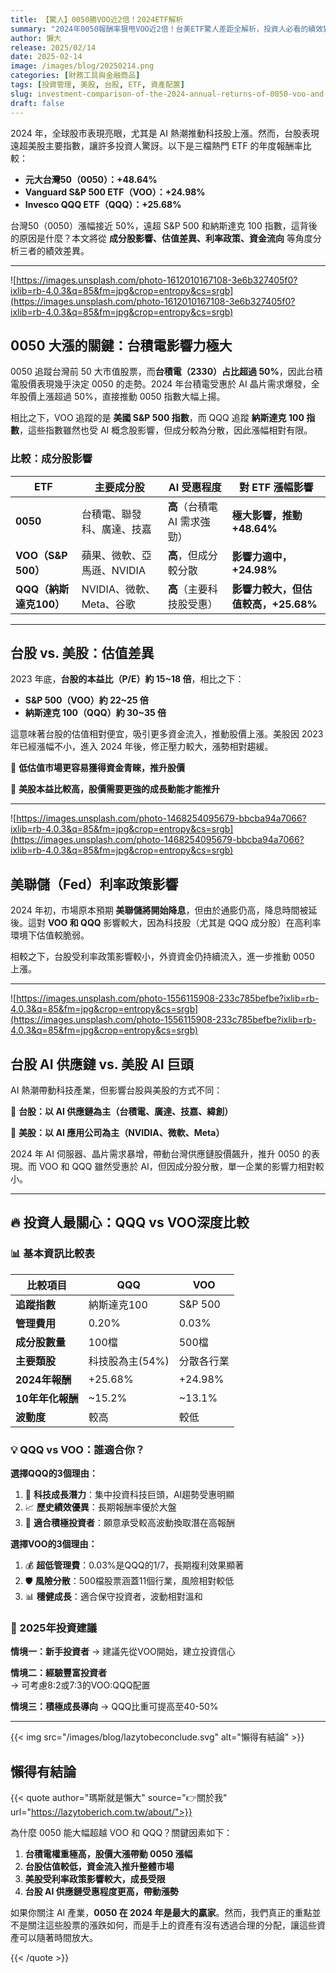 ```yaml
---
title: 【驚人】0050勝VOO近2倍！2024ETF解析
summary: "2024年0050報酬率狠甩VOO近2倍！台美ETF驚人差距全解析，投資人必看的績效對決，5分鐘掌握關鍵數據！"
author: 懶大
release: 2025/02/14
date: 2025-02-14
image: /images/blog/20250214.png
categories: [財務工具與金融商品]
tags: [投資管理, 美股, 台股, ETF, 資產配置]
slug: investment-comparison-of-the-2024-annual-returns-of-0050-voo-and-qqq-why-is-there-such-a-big-difference
draft: false
---
```


2024 年，全球股市表現亮眼，尤其是 AI 熱潮推動科技股上漲。然而，台股表現遠超美股主要指數，讓許多投資人驚訝。以下是三檔熱門 ETF 的年度報酬率比較：

- **元大台灣50（0050）：+48.64%**
- **Vanguard S&P 500 ETF（VOO）：+24.98%**
- **Invesco QQQ ETF（QQQ）：+25.68%**

台灣50（0050）漲幅接近 50%，遠超 S&P 500 和納斯達克 100 指數，這背後的原因是什麼？本文將從 **成分股影響、估值差異、利率政策、資金流向** 等角度分析三者的績效差異。

---

![https://images.unsplash.com/photo-1612010167108-3e6b327405f0?ixlib=rb-4.0.3&q=85&fm=jpg&crop=entropy&cs=srgb](https://images.unsplash.com/photo-1612010167108-3e6b327405f0?ixlib=rb-4.0.3&q=85&fm=jpg&crop=entropy&cs=srgb)

## 0050 大漲的關鍵：台積電影響力極大

0050 追蹤台灣前 50 大市值股票，而**台積電（2330）占比超過 50%**，因此台積電股價表現幾乎決定 0050 的走勢。2024 年台積電受惠於 AI 晶片需求爆發，全年股價上漲超過 50%，直接推動 0050 指數大幅上揚。

相比之下，VOO 追蹤的是 **美國 S&P 500 指數**，而 QQQ 追蹤 **納斯達克 100 指數**，這些指數雖然也受 AI 概念股影響，但成分較為分散，因此漲幅相對有限。

### 比較：成分股影響

| ETF                    | 主要成分股                 | AI 受惠程度                  | 對 ETF 漲幅影響                     |
| ---------------------- | -------------------------- | ---------------------------- | ----------------------------------- |
| **0050**               | 台積電、聯發科、廣達、技嘉 | **高**（台積電 AI 需求強勁） | **極大影響，推動 +48.64%**          |
| **VOO（S&P 500）**     | 蘋果、微軟、亞馬遜、NVIDIA | **高**，但成分較分散         | **影響力適中，+24.98%**             |
| **QQQ（納斯達克100）** | NVIDIA、微軟、Meta、谷歌   | **高**（主要科技股受惠）     | **影響力較大，但估值較高，+25.68%** |

---

## 台股 vs. 美股：估值差異

2023 年底，**台股的本益比（P/E）約 15~18 倍**，相比之下：

- **S&P 500（VOO）約 22~25 倍**
- **納斯達克 100（QQQ）約 30~35 倍**

這意味著台股的估值相對便宜，吸引更多資金流入，推動股價上漲。美股因 2023 年已經漲幅不小，進入 2024 年後，修正壓力較大，漲勢相對趨緩。

🔹 **低估值市場更容易獲得資金青睞，推升股價**

🔹 **美股本益比較高，股價需要更強的成長動能才能推升**

---

![https://images.unsplash.com/photo-1468254095679-bbcba94a7066?ixlib=rb-4.0.3&q=85&fm=jpg&crop=entropy&cs=srgb](https://images.unsplash.com/photo-1468254095679-bbcba94a7066?ixlib=rb-4.0.3&q=85&fm=jpg&crop=entropy&cs=srgb)

## 美聯儲（Fed）利率政策影響

2024 年初，市場原本預期 **美聯儲將開始降息**，但由於通膨仍高，降息時間被延後。這對 **VOO 和 QQQ** 影響較大，因為科技股（尤其是 QQQ 成分股）在高利率環境下估值較脆弱。

相較之下，台股受利率政策影響較小，外資資金仍持續流入，進一步推動 0050 上漲。

---

![https://images.unsplash.com/photo-1556115908-233c785befbe?ixlib=rb-4.0.3&q=85&fm=jpg&crop=entropy&cs=srgb](https://images.unsplash.com/photo-1556115908-233c785befbe?ixlib=rb-4.0.3&q=85&fm=jpg&crop=entropy&cs=srgb)

## 台股 AI 供應鏈 vs. 美股 AI 巨頭

AI 熱潮帶動科技產業，但影響台股與美股的方式不同：

🔹 **台股：以 AI 供應鏈為主（台積電、廣達、技嘉、緯創）**

🔹 **美股：以 AI 應用公司為主（NVIDIA、微軟、Meta）**

2024 年 AI 伺服器、晶片需求暴增，帶動台灣供應鏈股價飆升，推升 0050 的表現。而 VOO 和 QQQ 雖然受惠於 AI，但因成分股分散，單一企業的影響力相對較小。

---

## 🔥 投資人最關心：QQQ vs VOO深度比較

### 📊 基本資訊比較表

| 比較項目         | QQQ             | VOO        |
| ---------------- | --------------- | ---------- |
| **追蹤指數**     | 納斯達克100     | S&P 500    |
| **管理費用**     | 0.20%           | 0.03%      |
| **成分股數量**   | 100檔           | 500檔      |
| **主要類股**     | 科技股為主(54%) | 分散各行業 |
| **2024年報酬**   | +25.68%         | +24.98%    |
| **10年年化報酬** | ~15.2%          | ~13.1%     |
| **波動度**       | 較高            | 較低       |

### 💡 QQQ vs VOO：誰適合你？

**選擇QQQ的3個理由：**

1. 🚀 **科技成長潛力**：集中投資科技巨頭，AI趨勢受惠明顯
2. 📈 **歷史績效優異**：長期報酬率優於大盤
3. 🎯 **適合積極投資者**：願意承受較高波動換取潛在高報酬

**選擇VOO的3個理由：**

1. 💰 **超低管理費**：0.03%是QQQ的1/7，長期複利效果顯著
2. 🛡️ **風險分散**：500檔股票涵蓋11個行業，風險相對較低
3. 📊 **穩健成長**：適合保守投資者，波動相對溫和

### 🎯 2025年投資建議

**情境一：新手投資者**
→ 建議先從VOO開始，建立投資信心

**情境二：經驗豐富投資者**  
→ 可考慮8:2或7:3的VOO:QQQ配置

**情境三：積極成長導向**
→ QQQ比重可提高至40-50%

---

{{< img src="/images/blog/lazytobeconclude.svg" alt="懶得有結論" >}}

## 懶得有結論

{{< quote author="瑪斯就是懶大" source="👉關於我" url="https://lazytoberich.com.tw/about/">}}

為什麼 0050 能大幅超越 VOO 和 QQQ？關鍵因素如下：

1. **台積電權重極高，股價大漲帶動 0050 漲幅**
2. **台股估值較低，資金流入推升整體市場**
3. **美股受利率政策影響較大，成長受限**
4. **台股 AI 供應鏈受惠程度更高，帶動漲勢**

如果你關注 AI 產業，**0050 在 2024 年是最大的贏家**。然而，我們真正的重點並不是關注這些股票的漲跌如何，而是手上的資產有沒有透過合理的分配，讓這些資產可以隨著時間放大。

{{< /quote >}}
